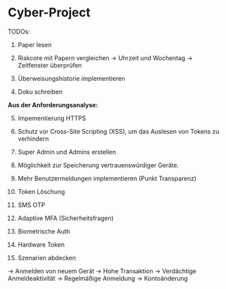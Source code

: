# Cyber-Project


TODOs:

1. Paper lesen
  
2. Riskcore mit Papern vergleichen
-> Uhrzeit und Wochentag
-> Zeitfenster überprüfen

3. Überweisungshistorie implementieren

4. Doku schreiben

**Aus der Anforderungsanalyse:**

5. Impementierung HTTPS

6. Schutz vor Cross-Site Scripting (XSS), um das Auslesen von Tokens zu verhindern

7. Super Admin und Admins erstellen

8. Möglichkeit zur Speicherung vertrauenswürdiger Geräte.

9. Mehr Benutzermeldungen implementieren (Punkt Transparenz)

10. Token Löschung

11. SMS OTP

12. Adaptive MFA (Sicherheitsfragen)

13. Biometrische Auth

14. Hardware Token

15. Szenarien abdecken

-> Anmelden von neuem Gerät
-> Hohe Transaktion
-> Verdächtige Anmeldeaktivität
-> Regelmäßige Anmeldung
-> Kontoänderung
